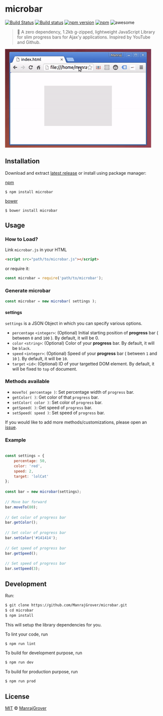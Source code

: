 # microbar

[![Build Status](https://travis-ci.org/ManrajGrover/microbar.svg?branch=master)](https://travis-ci.org/ManrajGrover/microbar)  [![Build status](https://ci.appveyor.com/api/projects/status/jr9rgx05r0y7fv70/branch/master?svg=true)](https://ci.appveyor.com/project/ManrajGrover/microbar/branch/master)
 [![npm version](https://badge.fury.io/js/microbar.svg)](https://www.npmjs.com/package/microbar) [![npm](https://img.shields.io/npm/dt/microbar.svg?maxAge=2592000?style=flat-square)](https://www.npmjs.com/package/microbar) ![awesome](https://img.shields.io/badge/awesome-yes-green.svg)

> 🎉 A zero dependency, 1.2kb g-zipped, lightweight JavaScript Library for slim progress bars for Ajax'y applications. Inspired by YouTube and Github.

![Gif](https://raw.githubusercontent.com/ManrajGrover/microbar/master/assets/demo.gif)

## Installation

Download and extract [latest release](https://github.com/ManrajGrover/microbar/releases) or install using package manager:

[npm](https://www.npmjs.com/package/microbar)

```
$ npm install microbar
```
[bower](http://bower.io/)

```
$ bower install microbar
```


## Usage

### How to Load?

Link `microbar.js` in your HTML

```html
<script src="path/to/microbar.js"></script>
```

or require it:

```js
const microbar = require('path/to/microbar');
```

### Generate microbar

```js
const microbar = new microbar( settings );
```

#### settings

`settings` is a JSON Object in which you can specify various options.

* `percentage` `<integer>`: (Optional) Initial starting position of **progress** bar ( between `0` and `100` ). By default, it will be 0.
* `color` `<string>`: (Optional) Color of your **progress** bar. By default, it will be `black`.
* `speed` `<integer>`: (Optional) Speed of your **progress** bar ( between `1` and `10` ). By default, it will be `10`.
* `target` `<id>`: (Optional) ID of your targetted DOM element. By default, it will be fixed to `top` of document.

### Methods available

* `moveTo( percentage )`: Set percentage width of `progress` bar.
* `getColor( )`: Get color of that `progress` bar.
* `setColor( color )`: Set color of `progress` bar.
* `getSpeed( )`: Get speed of `progress` bar.
* `setSpeed( speed )`: Set speed of `progress` bar.

If you would like to add more methods/customizations, please open an [issue](https://github.com/ManrajGrover/microbar/issues).

### Example

```js

const settings = {
    percentage: 50,
    color: 'red',
    speed: 2,
    target: 'lolCat'
};

const bar = new microbar(settings);

// Move bar forward
bar.moveTo(80);

// Get color of progress bar
bar.getColor();

// Set color of progress bar
bar.setColor('#141414');

// Get speed of progress bar
bar.getSpeed();

// Set speed of progress bar
bar.setSpeed(3);
```

## Development

Run:

```sh
$ git clone https://github.com/ManrajGrover/microbar.git
$ cd microbar
$ npm install
```

This will setup the library dependencies for you.

To lint your code, run

```sh
$ npm run lint
```

To build for development purpose, run

```sh
$ npm run dev
```

To build for production purpose, run

```sh
$ npm run prod
```

## License

[MIT](https://github.com/ManrajGrover/microbar/blob/master/LICENSE) © [ManrajGrover](https://github.com/ManrajGrover)
